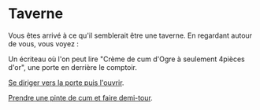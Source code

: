 # **Taverne**

Vous êtes arrivé à ce qu'il semblerait être une taverne. En regardant autour de vous, vous voyez :
 
Un écriteau où l'on peut lire "Crème de cum d'Ogre à seulement 4pièces d'or", une porte en  derrière le comptoir.

[Se diriger vers la porte puis l'ouvrir](https://github.com/cfourcaud/TP2_Groupe3/blob/main/Lieu10.md "Ouvrir la porte").

[Prendre une pinte de cum et faire demi-tour](https://github.com/cfourcaud/TP2_Groupe3/blob/main/Lieu1.md).

